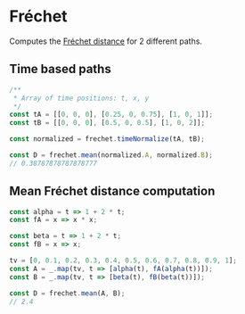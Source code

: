 # Fréchet

Computes the [Fréchet distance](https://en.wikipedia.org/wiki/Fr%C3%A9chet_distance)
for 2 different paths.

## Time based paths

```js
/**
 * Array of time positions: t, x, y
 */
const tA = [[0, 0, 0], [0.25, 0, 0.75], [1, 0, 1]];
const tB = [[0, 0, 0], [0.5, 0, 0.5], [1, 0, 2]];

const normalized = frechet.timeNormalize(tA, tB);

const D = frechet.mean(normalized.A, normalized.B);
// 0.38787878787878777
```

## Mean Fréchet distance computation

```js
const alpha = t => 1 + 2 * t;
const fA = x => x * x;

const beta = t => 1 + 2 * t;
const fB = x => x;

tv = [0, 0.1, 0.2, 0.3, 0.4, 0.5, 0.6, 0.7, 0.8, 0.9, 1];
const A = _.map(tv, t => [alpha(t), fA(alpha(t))]);
const B = _.map(tv, t => [beta(t), fB(beta(t))]);

const D = frechet.mean(A, B);
// 2.4
```
